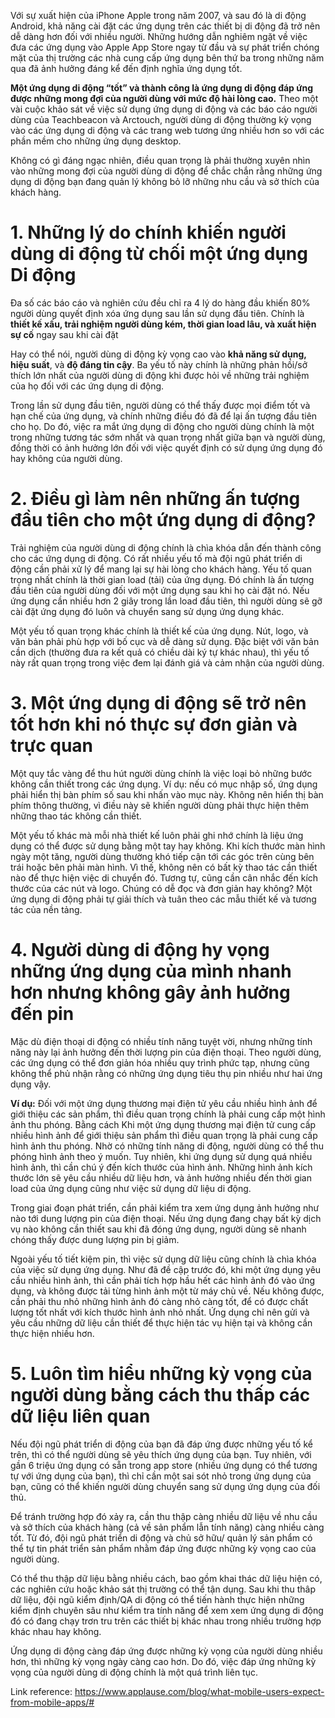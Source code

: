 Với sự xuất hiện của iPhone Apple trong năm 2007, và sau đó là di động Android, khả năng cài đặt các ứng dụng trên các thiết bị di động đã trở nên dễ dàng hơn đối với nhiều người. Những hướng dẫn nghiêm ngặt về việc đưa các ứng dụng vào Apple App Store ngay từ đầu và sự phát triển chóng mặt của thị trường các nhà cung cấp ứng dụng bên thứ ba trong những năm qua đã ảnh hưởng đáng kể đến định nghĩa ứng dụng tốt.

**Một ứng dụng di động “tốt” và thành công là ứng dụng di động đáp ứng được những mong đợi của người dùng với mức độ hài lòng cao.** Theo một vài cuộc khảo sát về việc sử dụng ứng dụng di động và các báo cáo người dùng của Teachbeacon và Arctouch, người dùng di động thường kỳ vọng vào các ứng dụng di động và các trang web tương ứng nhiều hơn so với các phần mềm cho những ứng dụng desktop.  

Không có gì đáng ngạc nhiên, điều quan trọng là phải thường xuyên nhìn vào những mong đợi của người dùng di động để chắc chắn rằng những ứng dụng di động bạn đang quản lý không bỏ lỡ những nhu cầu và sở thích của khách hàng.

# 1. Những lý do chính khiến người dùng di động từ chối một ứng dụng Di động 
Đa số các báo cáo và nghiên cứu đều chỉ ra 4 lý do hàng đầu khiến 80% người dùng quyết định xóa ứng dụng sau lần sử dụng đầu tiên. Chính là **thiết kế xấu, trải nghiệm người dùng kém, thời gian load lâu, và xuất hiện sự cố** ngay sau khi cài đặt

Hay có thể nói, người dùng di động kỳ vọng cao vào **khả năng sử dụng, hiệu suất**, và **độ đáng tin cậy**. Ba yếu tố này chính là những phản hồi/sở thích lớn nhất của người dùng di động khi được hỏi về những trải nghiệm của họ đối với các ứng dụng di động.

Trong lần sử dụng đầu tiên, người dùng có thể thấy được mọi điểm tốt và hạn chế của ứng dụng, và chính những điều đó đã để lại ấn tượng đầu tiên cho họ. Do đó, việc ra mắt ứng dụng di động cho người dùng chính là một trong những tương tác sớm nhất và quan trọng nhất giữa bạn và người dùng, đồng thời có ảnh hưởng lớn đối với việc quyết định có sử dụng ứng dụng đó hay không của người dùng.

# 2. Điều gì làm nên những ấn tượng đầu tiên cho một ứng dụng di động?

Trải nghiệm của người dùng di động chính là chìa khóa dẫn đến thành công cho các ứng dụng di động. Có rất nhiều yếu tố mà đội ngũ phát triển di động cần phải xử lý để mang lại sự hài lòng cho khách hàng. Yếu tố quan trọng nhất chính là thời gian load (tải) của ứng dụng. Đó chính là ấn tượng đầu tiên của người dùng đối với một ứng dụng sau khi họ cài đặt nó. Nếu ứng dụng cần nhiều hơn 2 giây trong lần load đầu tiên, thì người dùng sẽ gỡ cài đặt ứng dụng đó luôn và chuyển sang sử dụng ứng dụng khác.

Một yếu tố quan trọng khác chính là thiết kế của ứng dụng. Nút, logo, và văn bản phải phù hợp với bố cục và dễ dàng sử dụng. Đặc biệt với văn bản cần dịch (thường đưa ra kết quả có chiều dài ký tự khác nhau), thì yếu tố này rất quan trọng trong việc đem lại đánh giá và cảm nhận của người dùng.

# 3. Một ứng dụng di động sẽ trở nên tốt hơn khi nó thực sự đơn giản và trực quan

Một quy tắc vàng để thu hút người dùng chính là việc loại bỏ những bước không cần thiết trong các ứng dụng. Ví dụ: nếu có mục nhập số, ứng dụng phải hiển thị bàn phím số sau khi nhấn vào mục này. Không nên hiển thị bàn phím thông thường, vì điều này sẽ khiến người dùng phải thực hiện thêm những thao tác không cần thiết.

Một yếu tố khác mà mỗi nhà thiết kế luôn phải ghi nhớ chính là liệu ứng dụng có thể được sử dụng bằng một tay hay không. Khi kích thước màn hình ngày một tăng, người dùng thường khó tiếp cận tới các góc trên cùng bên trái hoặc bên phải màn hình. Vì thế, không nên có bất kỳ thao tác cần thiết nào để thực hiện việc di chuyển đó. Tương tự, cũng cần cân nhắc đến kích thước của các nút và logo. Chúng có dễ đọc và đơn giản hay không? Một ứng dụng di động phải tự giải thích và tuân theo các mẫu thiết kế và tương tác của nền tảng.

# 4. Người dùng di động hy vọng những ứng dụng của mình nhanh hơn nhưng không gây ảnh hưởng đến pin
Mặc dù điện thoại di động có nhiều tính năng tuyệt vời, nhưng những tính năng này lại ảnh hưởng đến thời lượng pin của điện thoại. Theo người dùng, các ứng dụng có thể đơn giản hóa nhiều quy trình phức tạp, nhưng cũng không thể phủ nhận rằng có những ứng dụng tiêu thụ pin nhiều như hai ứng dụng vậy.

**Ví dụ:**
Đối với một ứng dụng thương mại điện tử yêu cầu nhiều hình ảnh để giới thiệu các sản phẩm, thì điều quan trọng chính là phải cung cấp một hình ảnh thu phóng. Bằng cách Khi một ứng dụng thương mại điện tử cung cấp nhiều hình ảnh để giới thiệu sản phẩm thì điều quan trọng là phải cung cấp hình ảnh thu phóng. Nhờ có những tính năng di động, người dùng có thể thu phóng hình ảnh theo ý muốn. Tuy nhiên, khi ứng dụng sử dụng quá nhiều hình ảnh, thì cần chú ý đến kích thước của hình ảnh. Những hình ảnh kích thước lớn sẽ yêu cầu nhiều dữ liệu hơn, và ảnh hưởng nhiều đến thời gian load của ứng dụng cũng như việc sử dụng dữ liệu di động.  

Trong giai đoạn phát triển, cần phải kiểm tra xem ứng dụng ảnh hưởng như nào tới dung lượng pin của điện thoại. Nếu ứng dụng đang chạy bất kỳ dịch vụ nào không cần thiết sau khi đã đóng ứng dụng, người dùng sẽ nhanh chóng thấy được dung lượng pin bị giảm.

Ngoài yếu tố tiết kiệm pin, thì việc sử dụng dữ liệu cũng chính là chìa khóa của việc sử dụng ứng dụng. Như đã đề cập trước đó, khi một ứng dụng yêu cầu nhiều hình ảnh, thì cần phải tích hợp hầu hết các hình ảnh đó vào ứng dụng, và không được tải từng hình ảnh một từ máy chủ về. Nếu không được, cần phải thu nhỏ những hình ảnh đó càng nhỏ càng tốt, để có được chất lượng tốt nhất với kích thước hình ảnh nhỏ nhất. Ứng dụng chỉ nên gửi và yêu cầu những dữ liệu cần thiết để thực hiện tác vụ hiện tại và không cần thực hiện nhiều hơn.

# 5. Luôn tìm hiểu những kỳ vọng của người dùng bằng cách thu thấp các dữ liệu liên quan
Nếu đội ngũ phát triển di động của bạn đã đáp ứng được những yếu tố kể trên, thì có thể người dùng sẽ yêu thích ứng dụng của bạn. Tuy nhiên, với gần 6 triệu ứng dụng có sẵn trong app store (nhiều ứng dụng có thể tương tự với ứng dụng của bạn), thì chỉ cần một sai sót nhỏ trong ứng dụng của bạn, cũng có thể khiến người dùng chuyển sang sử dụng ứng dụng của đối thủ.

Để tránh trường hợp đó xảy ra, cần thu thập càng nhiều dữ liệu về nhu cầu và sở thích của khách hàng (cả về sản phẩm lẫn tính năng) càng nhiều càng tốt. Từ đó, đội ngũ phát triển di động và chủ sở hữu/ quản lý sản phẩm có thể tự tin phát triển sản phẩm nhằm đáp ứng được những kỳ vọng cao của người dùng.

Có thể thu thập dữ liệu bằng nhiều cách, bao gồm khai thác dữ liệu hiện có, các nghiên cứu hoặc khảo sát thị trường có thể tận dụng. Sau khi thu thâp dữ liệu, đội ngũ kiểm định/QA di động có thể tiến hành thực hiện những kiểm định chuyên sâu như kiểm tra tính năng để xem xem ứng dụng di động đó có đang chạy trơn tru trên các thiết bị khác nhau trong nhiều trường hợp khác nhau hay không.

Ứng dụng di động càng đáp ứng được những kỳ vọng của người dùng nhiều hơn, thì những kỳ vọng ngày càng cao hơn. Do đó, việc đáp ứng những kỳ vọng của người dùng di động chính là một quá trình liên tục.

Link reference: https://www.applause.com/blog/what-mobile-users-expect-from-mobile-apps/#